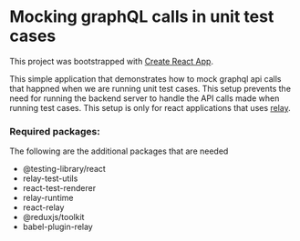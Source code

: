 # Mocking graphQL calls in unit test cases

This project was bootstrapped with [Create React App](https://github.com/facebook/create-react-app).

This simple application that demonstrates how to mock graphql api calls that happned when we are running unit test cases. This setup prevents the need for running the backend server to handle the API calls made when running test cases. This setup is only for react applications that uses [relay](https://relay.dev/docs/guides/compiler/).

### Required packages:
The following are the additional packages that are needed
 - @testing-library/react
 - relay-test-utils
 - react-test-renderer
 - relay-runtime
 - react-relay
 - @reduxjs/toolkit
 - babel-plugin-relay